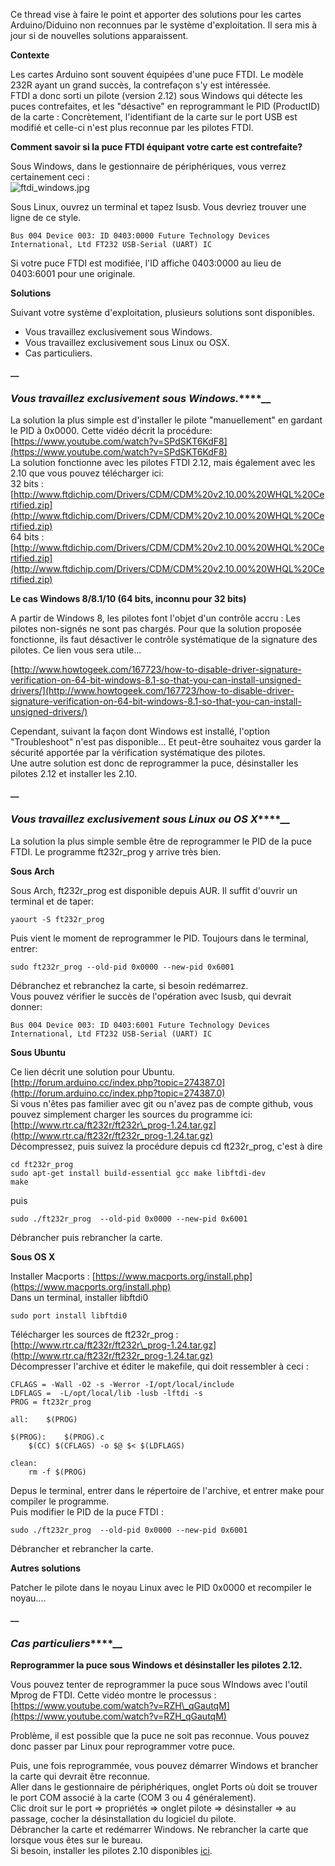   
Ce thread vise à faire le point et apporter des solutions pour les cartes Arduino/Diduino non reconnues par le système d'exploitation. Il sera mis à jour si de nouvelles solutions apparaissent.  
  
**Contexte**  
  
Les cartes Arduino sont souvent équipées d'une puce FTDI. Le modèle 232R ayant un grand succès, la contrefaçon s'y est intéressée.  
FTDI a donc sorti un pilote (version 2.12) sous Windows qui détecte les puces contrefaites, et les "désactive" en reprogrammant le PID (ProductID) de la carte : Concrètement, l'identifiant de la carte sur le port USB est modifié et celle-ci n'est plus reconnue par les pilotes FTDI.  
  
**Comment savoir si la puce FTDI équipant votre carte est contrefaite?**  
  
Sous Windows, dans le gestionnaire de périphériques, vous verrez certainement ceci :  
![ftdi_windows.jpg](https://coursera-forum-screenshots.s3.amazonaws.com/ea/2852f0708511e48238639ea9491fb4/ftdi_windows.jpg)  
  
Sous Linux, ouvrez un terminal et tapez lsusb. Vous devriez trouver une ligne de ce style.  

    Bus 004 Device 003: ID 0403:0000 Future Technology Devices International, Ltd FT232 USB-Serial (UART) IC

Si votre puce FTDI est modifiée, l'ID affiche 0403:0000 au lieu de 0403:6001 pour une originale.  
  
**Solutions**  
  
Suivant votre système d'exploitation, plusieurs solutions sont disponibles.  
- Vous travaillez exclusivement sous Windows.  
- Vous travaillez exclusivement sous Linux ou OSX.  
- Cas particuliers.  
  
  
  
  
**__**

### **_Vous travaillez exclusivement sous Windows._****__**  
La solution la plus simple est d'installer le pilote "manuellement" en gardant le PID à 0x0000\. Cette vidéo décrit la procédure:  
[https://www.youtube.com/watch?v=SPdSKT6KdF8](https://www.youtube.com/watch?v=SPdSKT6KdF8)   
La solution fonctionne avec les pilotes FTDI 2.12, mais également avec les 2.10 que vous pouvez télécharger ici:  
32 bits : [http://www.ftdichip.com/Drivers/CDM/CDM%20v2.10.00%20WHQL%20Certified.zip](http://www.ftdichip.com/Drivers/CDM/CDM%20v2.10.00%20WHQL%20Certified.zip)  
64 bits : [http://www.ftdichip.com/Drivers/CDM/CDM%20v2.10.00%20WHQL%20Certified.zip](http://www.ftdichip.com/Drivers/CDM/CDM%20v2.10.00%20WHQL%20Certified.zip)  
  
**Le cas Windows 8/8.1/10 (64 bits, inconnu pour 32 bits)**  
  
A partir de Windows 8, les pilotes font l'objet d'un contrôle accru : Les pilotes non-signés ne sont pas chargés. Pour que la solution proposée fonctionne, ils faut désactiver le contrôle systématique de la signature des pilotes. Ce lien vous sera utile...  
  
[http://www.howtogeek.com/167723/how-to-disable-driver-signature-verification-on-64-bit-windows-8.1-so-that-you-can-install-unsigned-drivers/](http://www.howtogeek.com/167723/how-to-disable-driver-signature-verification-on-64-bit-windows-8.1-so-that-you-can-install-unsigned-drivers/)   
  
Cependant, suivant la façon dont Windows est installé, l'option "Troubleshoot" n'est pas disponible... Et peut-être souhaitez vous garder la sécurité apportée par la vérification systématique des pilotes.  
Une autre solution est donc de reprogrammer la puce, désinstaller les pilotes 2.12 et installer les 2.10\.  
  
  
  
  
**__**

### **_Vous travaillez exclusivement sous Linux ou OS X_****__**  
La solution la plus simple semble être de reprogrammer le PID de la puce FTDI. Le programme ft232r\_prog y arrive très bien.  
  
**Sous Arch**  
  
Sous Arch, ft232r\_prog est disponible depuis AUR. Il suffit d'ouvrir un terminal et de taper:  

    yaourt -S ft232r_prog

Puis vient le moment de reprogrammer le PID. Toujours dans le terminal, entrer:  

    sudo ft232r_prog --old-pid 0x0000 --new-pid 0x6001

Débranchez et rebranchez la carte, si besoin redémarrez.  
Vous pouvez vérifier le succès de l'opération avec lsusb, qui devrait donner:  

    Bus 004 Device 003: ID 0403:6001 Future Technology Devices International, Ltd FT232 USB-Serial (UART) IC

  
  
**Sous Ubuntu**  
  
Ce lien décrit une solution pour Ubuntu.  
[http://forum.arduino.cc/index.php?topic=274387.0](http://forum.arduino.cc/index.php?topic=274387.0)   
Si vous n'êtes pas familier avec git ou n'avez pas de compte github, vous pouvez simplement charger les sources du programme ici:  
[http://www.rtr.ca/ft232r/ft232r\_prog-1.24.tar.gz](http://www.rtr.ca/ft232r/ft232r_prog-1.24.tar.gz)   
Décompressez, puis suivez la procédure depuis cd ft232r\_prog, c'est à dire  

    cd ft232r_prog  
    sudo apt-get install build-essential gcc make libftdi-dev  
    make

puis  

    sudo ./ft232r_prog  --old-pid 0x0000 --new-pid 0x6001

Débrancher puis rebrancher la carte.  
  
  
**Sous OS X**  
  
Installer Macports : [https://www.macports.org/install.php](https://www.macports.org/install.php)  
Dans un terminal, installer libftdi0  

    sudo port install libftdi0

Télécharger les sources de ft232r\_prog : [http://www.rtr.ca/ft232r/ft232r\_prog-1.24.tar.gz](http://www.rtr.ca/ft232r/ft232r_prog-1.24.tar.gz)  
Décompresser l'archive et éditer le makefile, qui doit ressembler à ceci :  

    CFLAGS = -Wall -O2 -s -Werror -I/opt/local/include  
    LDFLAGS =  -L/opt/local/lib -lusb -lftdi -s  
    PROG = ft232r_prog  
      
    all:	$(PROG)  
      
    $(PROG):	$(PROG).c  
    	$(CC) $(CFLAGS) -o $@ $< $(LDFLAGS)  
      
    clean:  
    	rm -f $(PROG)

Depus le terminal, entrer dans le répertoire de l'archive, et entrer make pour compiler le programme.  
Puis modifier le PID de la puce FTDI :  

    sudo ./ft232r_prog  --old-pid 0x0000 --new-pid 0x6001

Débrancher et rebrancher la carte.  
  
  
  
**Autres solutions**  
  
Patcher le pilote dans le noyau Linux avec le PID 0x0000 et recompiler le noyau....  
  
  
  
**__**

### **_Cas particuliers_****__**  
**Reprogrammer la puce sous Windows et désinstaller les pilotes 2.12\.**  
  
Vous pouvez tenter de reprogrammer la puce sous WIndows avec l'outil Mprog de FTDI. Cette vidéo montre le processus : [https://www.youtube.com/watch?v=RZH\_qGautqM](https://www.youtube.com/watch?v=RZH_qGautqM)   
  
Problème, il est possible que la puce ne soit pas reconnue. Vous pouvez donc passer par Linux pour reprogrammer votre puce.  
  
Puis, une fois reprogrammée, vous pouvez démarrer Windows et brancher la carte qui devrait être reconnue.  
Aller dans le gestionnaire de périphériques, onglet Ports où doit se trouver le port COM associé à la carte (COM 3 ou 4 généralement).  
Clic droit sur le port =\> propriétés =\> onglet pilote =\> désinstaller =\> au passage, cocher la désinstallation du logiciel du pilote.  
Débrancher la carte et redémarrer Windows. Ne rebrancher la carte que lorsque vous êtes sur le bureau.  
Si besoin, installer les pilotes 2.10 disponibles [ici](https://class.coursera.org/microcontroleurs-004/forum/thread?thread_id=180#post-956).